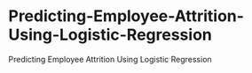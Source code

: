 # Predicting-Employee-Attrition-Using-Logistic-Regression
Predicting Employee Attrition Using Logistic Regression
